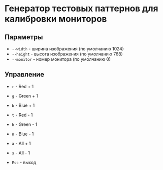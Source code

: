 # Генератор тестовых паттернов для калибровки мониторов

## Параметры
- `--width` - ширина изображения (по умолчанию 1024)
- `--height` - высота изображения (по умолчанию 768)
- `--monitor` - номер монитора (по умолчанию 0)

## Управление
- `r` - Red + 1
- `g` - Green + 1
- `b` - Blue + 1

- `t` - Red - 1
- `h` - Green - 1
- `n` - Blue - 1

- `a` - All + 1
- `s` - All - 1

- `Esc` - выход